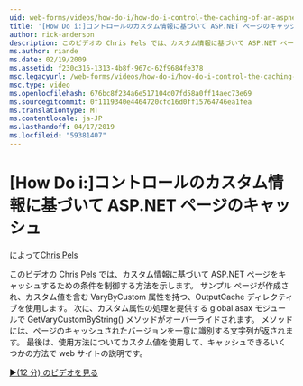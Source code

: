 ```yaml
---
uid: web-forms/videos/how-do-i/how-do-i-control-the-caching-of-an-aspnet-page-based-upon-custom-information
title: '[How Do i:]コントロールのカスタム情報に基づいて ASP.NET ページのキャッシュ |Microsoft Docs'
author: rick-anderson
description: このビデオの Chris Pels では、カスタム情報に基づいて ASP.NET ページをキャッシュするための条件を制御する方法を示します。 サンプル ページの作成と O. し.
ms.author: riande
ms.date: 02/19/2009
ms.assetid: f230c316-1313-4b8f-967c-62f9684fe378
msc.legacyurl: /web-forms/videos/how-do-i/how-do-i-control-the-caching-of-an-aspnet-page-based-upon-custom-information
msc.type: video
ms.openlocfilehash: 676bc8f234a6e517104d07fd58a0ff14aec73e69
ms.sourcegitcommit: 0f1119340e4464720cfd16d0ff15764746ea1fea
ms.translationtype: MT
ms.contentlocale: ja-JP
ms.lasthandoff: 04/17/2019
ms.locfileid: "59381407"
---
```

# <a name="how-do-i-control-the-caching-of-an-aspnet-page-based-upon-custom-information"></a>[How Do i:]コントロールのカスタム情報に基づいて ASP.NET ページのキャッシュ

によって[Chris Pels](https://twitter.com/chrispels)

このビデオの Chris Pels では、カスタム情報に基づいて ASP.NET ページをキャッシュするための条件を制御する方法を示します。 サンプル ページが作成され、カスタム値を含む VaryByCustom 属性を持つ、OutputCache ディレクティブを使用します。 次に、カスタム属性の処理を提供する global.asax モジュールで GetVaryCustomByString() メソッドがオーバーライドされます。 メソッドには、ページのキャッシュされたバージョンを一意に識別する文字列が返されます。 最後は、使用方法についてカスタム値を使用して、キャッシュできるいくつかの方法で web サイトの説明です。

[&#9654;(12 分) のビデオを見る](https://channel9.msdn.com/Blogs/ASP-NET-Site-Videos/how-do-i-control-the-caching-of-an-aspnet-page-based-upon-custom-information)
